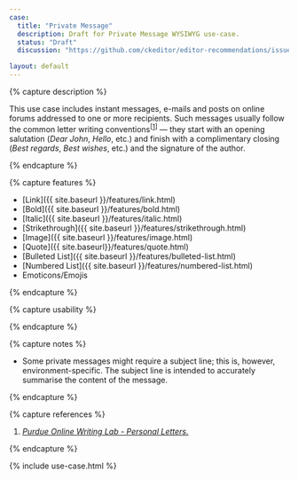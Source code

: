 ```yaml
---
case:
  title: "Private Message"
  description: Draft for Private Message WYSIWYG use-case.
  status: "Draft"
  discussion: "https://github.com/ckeditor/editor-recommendations/issues/11"

layout: default
---
```


{% capture description %}

This use case includes instant messages, e-mails and posts on online forums addressed to one or more recipients. Such messages usually follow the common letter writing conventions<sup>[[1](#ref1)]</sup> &mdash; they start with an opening salutation (<i>Dear John</i>, <i>Hello</i>, etc.) and finish with a complimentary closing (<i>Best regards</i>, <i>Best wishes</i>, etc.) and the signature of the author.

{% endcapture %}

{% capture features %}

* [Link]({{ site.baseurl }}/features/link.html)
* [Bold]({{ site.baseurl }}/features/bold.html)
* [Italic]({{ site.baseurl }}/features/italic.html)
* [Strikethrough]({{ site.baseurl }}/features/strikethrough.html)
* [Image]({{ site.baseurl }}/features/image.html)
* [Quote]({{ site.baseurl}}/features/quote.html)
* [Bulleted List]({{ site.baseurl }}/features/bulleted-list.html)
* [Numbered List]({{ site.baseurl }}/features/numbered-list.html)
* Emoticons/Emojis

{% endcapture %}

{% capture usability %}

{% endcapture %}

{% capture notes %}

* Some private messages might require a subject line; this is, however, environment-specific. The subject line is intended to accurately summarise the content of the message.

{% endcapture %}

{% capture references %}

1. <a id="ref1"></a>[<i>Purdue Online Writing Lab - Personal Letters.</i>](https://owl.english.purdue.edu/owl/resource/992/01/)

{% endcapture %}

{% include use-case.html %}
